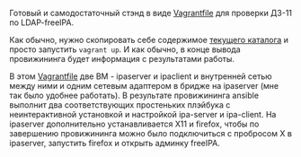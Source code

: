 Готовый и самодостаточный стэнд в виде [Vagrantfile](Vagrantfile) для проверки ДЗ-11 по LDAP-freeIPA.

Как обычно, нужно скопировать себе содержимое [текущего каталога](https://github.com/timlok/otus-linux/tree/master/homework/11_ldap-freeipa) и просто запустить `vagrant up`. И как обычно, в конце вывода провижининга будет информация с результатами работы.

В этом [Vagrantfile](Vagrantfile) две ВМ - ipaserver и ipaclient и внутренней сетью между ними и одним сетевым адаптером в бридже на ipaserver (мне так было удобнее работать). В результате провижининга ansible выполнит два соответствующих простеньких плэйбука с неинтерактивной установкой и настройкой ipa-server и ipa-client. На ipaserver дополнительно устанавливается X11 и firefox, чтобы по завершению провижининга можно было подключиться с пробросом X в ipaserver, запустить firefox и открыть админку freeIPA.
